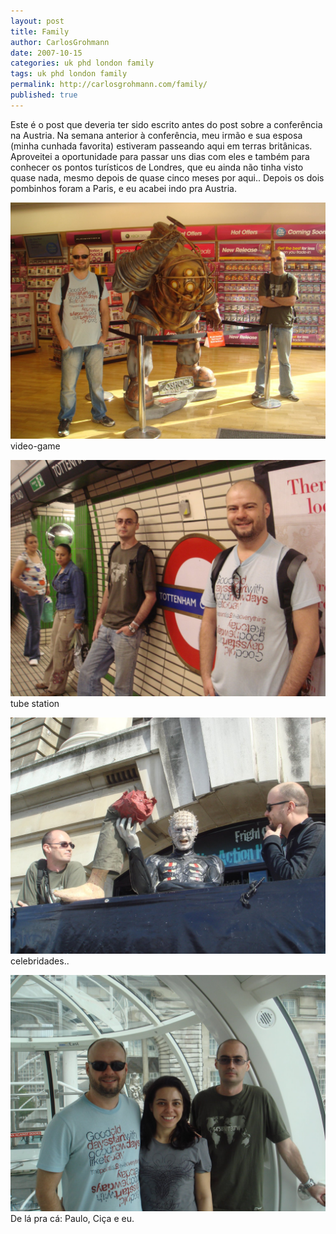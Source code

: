 ```yaml
---
layout: post
title: Family
author: CarlosGrohmann
date: 2007-10-15
categories: uk phd london family
tags: uk phd london family
permalink: http://carlosgrohmann.com/family/
published: true
---
```


Este é o post que deveria ter sido escrito antes do post sobre a conferência na Austria. Na semana anterior à conferência, meu irmão e sua esposa (minha cunhada favorita) estiveram passeando aqui em terras britânicas. Aproveitei a oportunidade para passar uns dias com eles e também para conhecer os pontos turísticos de Londres, que eu ainda não tinha visto quase nada, mesmo depois de quase cinco meses por aqui.. Depois os dois pombinhos foram a Paris, e eu acabei indo pra Austria.  

![](/img/DSC02989s.jpg)  
video-game  

![](/img/DSC02991s.jpg)  
tube station  

![](/img/DSC03081s.jpg)  
celebridades..  

![](/img/DSC03154s.jpg)  
De lá pra cá: Paulo, Ciça e eu.
